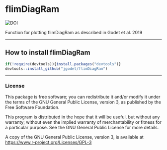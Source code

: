 # flimDiagRam 
[![DOI](https://zenodo.org/badge/198795294.svg)](https://zenodo.org/badge/latestdoi/198795294)

Function for plotting flimDiagRam as described in Godet et al. 2019

---
## How to install flimDiagRam

```r
if(!require(devtools)){install.packages("devtools")}
devtools::install_github("jgodet/flimDiagRam")
```

---
### License

This package is free software; you can redistribute it and/or modify it
under the terms of the GNU General Public License, version 3, as
published by the Free Software Foundation.

This program is distributed in the hope that it will be useful, but
without any warranty; without even the implied warranty of
merchantability or fitness for a particular purpose.  See the GNU
General Public License for more details.

A copy of the GNU General Public License, version 3, is available at
<https://www.r-project.org/Licenses/GPL-3>
